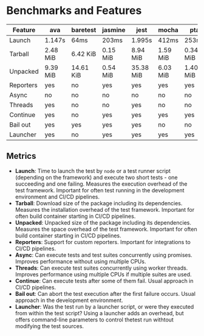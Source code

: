 # Benchmarks and Features

| Feature   | ava       | baretest  | jasmine   | jest      | mocha     | pta       | tap       | tape      | tehanu    | teru      | test      | uvu       | zora      |
| --------- | --------- | --------- | --------- | --------- | --------- | --------- | --------- | --------- | --------- | --------- | --------- | --------- | --------- |
| Launch    |    1.147s |      64ms |     203ms |    1.995s |     412ms |     253ms |     653ms |     313ms |      63ms |     134ms |      68ms |     183ms |      64ms |
| Tarball   |  2.48 MiB |  6.42 KiB |  0.15 MiB |  8.94 MiB |  1.59 MiB |  0.34 MiB |  7.80 MiB |  0.56 MiB |  4.60 KiB | 13.50 KiB |  0.16 MiB |  0.14 MiB | 20.83 KiB |
| Unpacked  |  9.39 MiB | 14.61 KiB |  0.54 MiB | 35.38 MiB |  6.03 MiB |  1.40 MiB | 34.79 MiB |  2.58 MiB | 11.89 KiB | 50.80 KiB |  1.64 MiB |  0.48 MiB |  0.10 MiB |
| Reporters |    yes    |     no    |    yes    |    yes    |    yes    |    yes    |    yes    |    yes    |    yes    |    yes    |    yes    |    yes    |    yes    |
| Async     |     no    |     no    |     no    |     no    |     no    |     no    |     no    |     no    |    yes    |    yes    |     no    |     no    |     no    |
| Threads   |    yes    |     no    |     no    |    yes    |     no    |     no    |     no    |     no    |     no    |     no    |     no    |     no    |     no    |
| Continue  |    yes    |     no    |    yes    |    yes    |    yes    |    yes    |    yes    |    yes    |    yes    |    yes    |    yes    |    yes    |    yes    |
| Bail out  |    yes    |    yes    |    yes    |    yes    |     no    |     no    |     no    |     no    |    yes    |    yes    |     no    |     no    |     no    |
| Launcher  |    yes    |     no    |    yes    |    yes    |    yes    |    yes    |    yes    |    yes    |     no    |    yes    |     no    |     no    |     no    |

## Metrics

* **Launch**: Time to launch the test by `node` or a test runner script (depending on the framework) and execute two short tests - one succeeding and one failing. Measures the execution overhead of the test framework. Important for often test running in the development environment and CI/CD pipelines.
* **Tarball**: Download size of the package including its dependencies. Measures the installation overhead of the test framework. Important for often build container starting in CI/CD pipelines.
* **Unpacked**: Unpacked size of the package including its dependencies. Measures the space overhead of the test framework. Important for often build container starting in CI/CD pipelines.
* **Reporters**: Support for custom reporters. Important for integrations to CI/CD pipelines.
* **Async**: Can execute tests and test suites concurrently using promises. Improves performance without using multiple CPUs.
* **Threads**: Can execute test suites concurrently using worker threads. Improves performance using multiple CPUs if multiple suites are used.
* **Continue**: Can execute tests after some of them fail. Usual approach in CI/CD pipelines.
* **Bail out**: Can abort the test execution after the first failure occurs. Usual approach in the development environment.
* **Launcher**: Was the test run by a launcher script, or were they executed from within the test script? Using a launcher adds an overhead, but offers command-line parameters to control thetest run withtout modifying the test sources.
